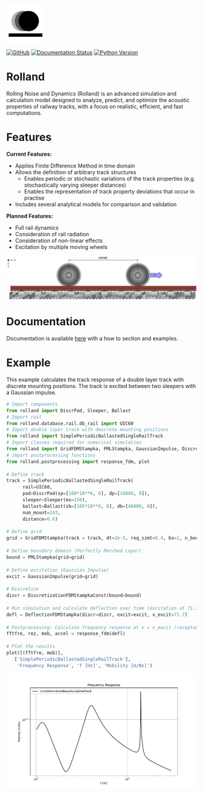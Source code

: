 <picture>
  <source srcset="docs/source/images/logo_rolland_light.svg" media="(prefers-color-scheme: dark)">
  <img src="docs/source/images/logo_rolland_dark.svg" alt="Logo" width="100">
</picture>


[![GitHub](https://img.shields.io/badge/GitHub-Repository-blue?logo=github)](https://github.com/mantelmax/rolland)
[![Documentation Status](https://readthedocs.org/projects/rolland-rolling-noise-and-dynamics/badge/?version=latest)](https://rolland-rolling-noise-and-dynamics.readthedocs.io/en/latest/?badge=latest)
[![Python Version](https://img.shields.io/badge/Python-3.12-blue?logo=python)](https://www.python.org/)


# Rolland
Rolling Noise and Dynamics (Rolland) is an advanced simulation and calculation model designed to analyze, predict, 
and optimize the acoustic properties of railway tracks, with a focus on realistic, efficient, and fast computations. 

# Features
**Current Features:**
- Applies Finite Difference Method in time domain
- Allows the definition of arbitrary track structures
  - Enables periodic or stochastic variations of the track properties (e.g. stochastically varying sleeper distances)
  - Enables the representation of track property deviations that occur in practise
- Includes several analytical models for comparison and validation

**Planned Features:**
- Full rail dynamics
- Consideration of rail radiation
- Consideration of non-linear effects
- Excitation by multiple moving wheels

<picture>
  <source srcset="docs/source/images/mwi_github_dark.png" media="(prefers-color-scheme: dark)">
  <img src="docs/source/images/mwi_light.png">
</picture>

# Documentation
Documentation is available [here](https://rolland-rolling-noise-and-dynamics.readthedocs.io) with a 
how to section and examples.

# Example
This example calculates the track response of a double layer track with discrete mounting positions.
The track is excited between two sleepers with a Gaussian impulse.

```python
# Import components
from rolland import DiscrPad, Sleeper, Ballast
# Import rail
from rolland.database.rail.db_rail import UIC60
# Import double layer track with descrete mounting positions
from rolland import SimplePeriodicBallastedSingleRailTrack
# Import classes required for numerical simulation
from rolland import GridFDMStampka, PMLStampka, GaussianImpulse, DiscretizationFDMStampkaConst, DeflectionFDMStampka
# import postprocessing functions
from rolland.postprocessing import response_fdm, plot

# Define track
track = SimplePeriodicBallastedSingleRailTrack(
      rail=UIC60,
      pad=DiscrPad(sp=[180*10**6, 0], dp=[18000, 0]),
      sleeper=Sleeper(ms=150),
      ballast=Ballast(sb=[105*10**6, 0], db=[48000, 0]),
      num_mount=243,
      distance=0.6)

# Define grid
grid = GridFDMStampka(track = track, dt=2e-5, req_simt=0.4, bx=1, n_bound=600)

# Define boundary domain (Perfectly Matched Layer)
bound = PMLStampka(grid=grid)

# Define excitation (Gaussian Impulse)
excit = GaussianImpulse(grid=grid)

# Discretize
discr = DiscretizationFDMStampkaConst(bound=bound)

# Run simulation and calculate deflection over time (excitation at 71.7m between two sleepers)
defl = DeflectionFDMStampka(discr=discr, excit=excit, x_excit=71.7)

# Postprocessing: Calculate frequency response at x = x_excit (receptance, mobility, accelerance)
fftfre, rez, mob, accel = response_fdm(defl)

# Plot the results
plot([(fftfre, mob)],
   ['SimplePeriodicBallastedSingleRailTrack'],
    'Frequency Response', 'f [Hz]', 'Mobility [m/Ns]')
```

![Example](docs/source/images/example_readme.png)